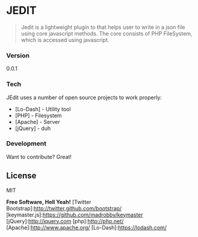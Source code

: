 # JEDIT

> Jedit is a lightweight plugin to that helps user to write in a json file using core javascript methods. The core consists of PHP FileSystem, which is accessed using javascript.

### Version
0.0.1

### Tech

JEdit uses a number of open source projects to work properly:

* [Lo-Dash] - Utility tool
* [PHP] - Filesystem
* [Apache] - Server
* [jQuery] - duh

### Development

Want to contribute? Great!

License
----

MIT


**Free Software, Hell Yeah!**
[Twitter Bootstrap]:http://twitter.github.com/bootstrap/
[keymaster.js]:https://github.com/madrobby/keymaster
[jQuery]:http://jquery.com
[php]:http://php.net/
[Apache]:http://www.apache.org/
[Lo-Dash]:https://lodash.com/
